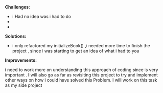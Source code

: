 
**Challenges:**
- i Had no idea was i had to do
- 
-

**Solutions:**

- i only refactored my initializeBook() ,i needed more time to finish the project , since i was starting to get an idea of what i had to you

**Improvements:**

i need to work more on understanding this approach of coding since is very important . I will also go as far as revisiting this project to try and implement other ways on how i could have solved this Problem. I will work on this task as my side project